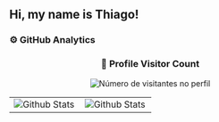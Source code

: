 ## Hi, my name is Thiago!

### ⚙️ GitHub Analytics

<table>
  <tr>
    <td>
      <img
        align="left"
        src="https://github-readme-stats.vercel.app/api?username=thiagochizz44&theme=dark&hide_border=false&include_all_commits=true"
        alt="Github Stats"
      />
    </td>
    <td>
      <img
        align="left"
        src="https://github-readme-stats.vercel.app/api/top-langs/?username=thiagochizz44&theme=dark&hide_border=false&include_all_commits=true&count_private=true&layout=compact"
        alt="Github Stats"
      />
    </td>

<div align="center">
  <h3><b>📍 Profile Visitor Count</b></h3>
</div>

<p align="center">
  <img
    src="https://profile-counter.glitch.me/thiagochizz44/count.svg"
    alt="Número de visitantes no perfil"
  />
</p>
